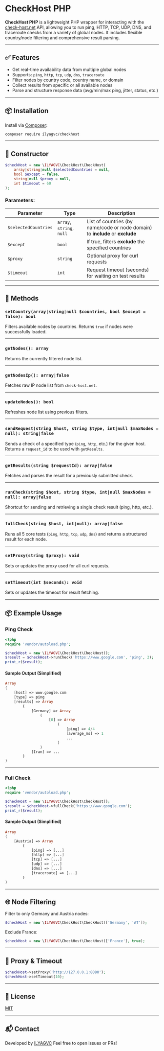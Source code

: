 # CheckHost PHP

**CheckHost PHP** is a lightweight PHP wrapper for interacting with the [check-host.net](https://check-host.net) API, allowing you to run ping, HTTP, TCP, UDP, DNS, and traceroute checks from a variety of global nodes. It includes flexible country/node filtering and comprehensive result parsing.

---

## ✅ Features

- Get real-time availability data from multiple global nodes
- Supports: `ping`, `http`, `tcp`, `udp`, `dns`, `traceroute`
- Filter nodes by country code, country name, or domain
- Collect results from specific or all available nodes
- Parse and structure response data (avg/min/max ping, jitter, status, etc.)

---

## 📦 Installation

Install via [Composer](https://getcomposer.org/):

```bash
composer require ilyagvc/checkhost
```
---

## 🧱 Constructor

```php
$checkHost = new \ILYAGVC\CheckHost\CheckHost(
    array|string|null $selectedCountries = null,
    bool $except = false,
    string|null $proxy = null,
    int $timeout = 60
);
```

### Parameters:

| Parameter            | Type                      | Description                                                                   |
| -------------------- | ------------------------- | ----------------------------------------------------------------------------- |
| `$selectedCountries` | `array`, `string`, `null` | List of countries (by name/code or node domain) to **include** or **exclude** |
| `$except`            | `bool`                    | If true, filters **exclude** the specified countries                          |
| `$proxy`             | `string`                  | Optional proxy for curl requests                                              |
| `$timeout`           | `int`                     | Request timeout (seconds) for waiting on test results                         |

---

## 🔧 Methods

### `setCountry(array|string|null $countries, bool $except = false): bool`

Filters available nodes by countries. Returns `true` if nodes were successfully loaded.

---

### `getNodes(): array`

Returns the currently filtered node list.

---

### `getNodesIp(): array|false`

Fetches raw IP node list from `check-host.net`.

---

### `updateNodes(): bool`

Refreshes node list using previous filters.

---

### `sendRequest(string $host, string $type, int|null $maxNodes = null): string|false`

Sends a check of a specified type (`ping`, `http`, etc.) for the given host.
Returns a `request_id` to be used with `getResults`.

---

### `getResults(string $requestId): array|false`

Fetches and parses the result for a previously submitted check.

---

### `runCheck(string $host, string $type, int|null $maxNodes = null): array|false`

Shortcut for sending and retrieving a single check result (ping, http, etc.).

---

### `fullCheck(string $host, int|null): array|false`

Runs all 5 core tests (`ping`, `http`, `tcp`, `udp`, `dns`) and returns a structured result for each node.

---

### `setProxy(string $proxy): void`

Sets or updates the proxy used for all curl requests.

---

### `setTimeout(int $seconds): void`

Sets or updates the timeout for result fetching.

---

## 📦 Example Usage

### Ping Check

```php
<?php
require 'vendor/autoload.php';

$checkHost = new \ILYAGVC\CheckHost\CheckHost();
$result = $checkHost->runCheck('https://www.google.com', 'ping', 2);
print_r($result);
```

#### Sample Output (Simplified)

```php
Array
(
    [host] => www.google.com
    [type] => ping
    [results] => Array
        (
            [Germany] => Array
                (
                    [0] => Array
                        (
                            [ping] => 4/4
                            [average_ms] => 1
                            ...
                        )
                )
            [Iran] => ...
        )
)
```

---

### Full Check

```php
<?php
require 'vendor/autoload.php';

$checkHost = new \ILYAGVC\CheckHost\CheckHost();
$result = $checkHost->fullCheck('https://www.google.com');
print_r($result);
```

#### Sample Output (Simplified)

```php
Array
(
    [Austria] => Array
        (
            [ping] => [...]
            [http] => [...]
            [tcp] => [...]
            [udp] => [...]
            [dns] => [...]
            [traceroute] => [...]
        )
)
```

---

## 🌐 Node Filtering

Filter to only Germany and Austria nodes:

```php
$checkHost = new \ILYAGVC\CheckHost\CheckHost(['Germany', 'AT']);
```

Exclude France:

```php
$checkHost = new \ILYAGVC\CheckHost\CheckHost(['France'], true);
```

---

## 🔄 Proxy & Timeout

```php
$checkHost->setProxy('http://127.0.0.1:8080');
$checkHost->setTimeout(10);
```

---

## 📄 License

[MIT](LICENSE)

---

## 📬 Contact

Developed by [ILYAGVC](https://github.com/ilyagvc)
Feel free to open issues or PRs!
